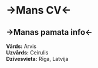 # ->**Mans CV**<-  
## ->Manas pamata info<-  
**Vārds:** Arvis    
**Uzvārds:** Ceirulis  
**Dzīvesvieta:** Rīga, Latvija
   